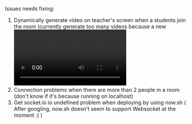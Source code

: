 Issues needs fixing: 
1. Dynamically generate video on teacher's screen when a students join the room (currently generate too many videos because a new <video> element is created each time track event fired)
2. Connection problems when there are more than 2 people in a room (don't know if it's because running on localhost)
3. Get socket.io io undefined problem when deploying by using now.sh ( After googling, now.sh doesn't seem to support Websocket at the moment :( )
